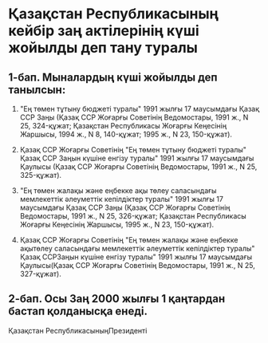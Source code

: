 # Қазақстан Республикасының кейбір заң актілерінің күші жойылды деп тану туралы

## 1-бап. Мыналардың күші жойылды деп танылсын:

1. "Ең төмен тұтыну бюджеті туралы" 1991 жылғы 17 маусымдағы Қазақ ССР Заңы (Қазақ ССР Жоғарғы Советінің Ведомостары, 1991 ж., N 25, 324-құжат; Қазақстан Республикасы Жоғарғы Кеңесінің Жаршысы, 1994 ж., N 8, 140-құжат; 1995 ж., N 23, 150-құжат).

2. Қазақ ССР Жоғарғы Советінің "Ең төмен тұтыну бюджеті туралы" Қазақ ССР Заңын күшіне енгізу туралы" 1991 жылғы 17 маусымдағы Қаулысы (Қазақ ССР Жоғарғы Советінің Ведомостары, 1991 ж., N 25, 325-құжат).

3. "Ең төмен жалақы және еңбекке ақы төлеу саласындағы мемлекеттік әлеуметтік кепілдіктер туралы" 1991 жылғы 17 маусымдағы Қазақ ССР Заңы (Қазақ ССР Жоғарғы Советінің Ведомостары, 1991 ж., N 25, 326-құжат; Қазақстан Республикасы Жоғарғы Кеңесінің Жаршысы, 1995 ж., N 23, 150-құжат).

4. Қазақ ССР Жоғарғы Советінің "Ең төмен жалақы және еңбекке ақытөлеу саласындағы мемлекеттік әлеуметтік кепілдіктер туралы" Қазақ ССРЗаңын күшіне енгізу туралы" 1991 жылғы 17 маусымдағы Қаулысы(Қазақ ССР Жоғарғы Советінің Ведомостары, 1991 ж., N 25, 327-құжат).

## 2-бап. Осы Заң 2000 жылғы 1 қаңтардан бастап қолданысқа енеді.

Қазақстан РеспубликасыныңПрезиденті

